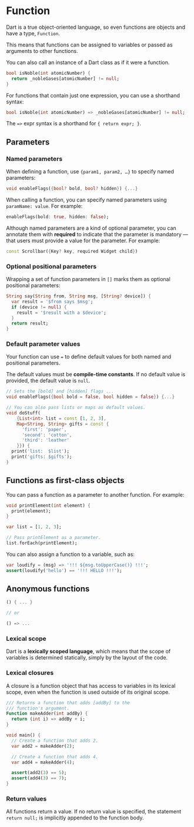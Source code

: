 # Function

Dart is a true object-oriented language, so even functions are objects and have a type, `Function`.

This means that functions can be assigned to variables or passed as arguments to other functions.

You can also call an instance of a Dart class as if it were a function.

```dart
bool isNoble(int atomicNumber) {
  return _nobleGases[atomicNumber] != null;
}
```

For functions that contain just one expression, you can use a shorthand syntax:

```dart
bool isNoble(int atomicNumber) => _nobleGases[atomicNumber] != null;
```

The `=>` expr syntax is a shorthand for `{ return expr; }`.

## Parameters

### Named parameters

When defining a function, use `{param1, param2, …}` to specify named parameters:

```dart
void enableFlags({bool? bold, bool? hidden}) {...}
```

When calling a function, you can specify named parameters using `paramName: value`. For example:

```dart
enableFlags(bold: true, hidden: false);
```

Although named parameters are a kind of optional parameter, you can annotate them with **required** to indicate that the parameter is mandatory — that users must provide a value for the parameter. For example:

```dart
const Scrollbar({Key? key, required Widget child})
```

### Optional positional parameters

Wrapping a set of function parameters in `[]` marks them as optional positional parameters:

```dart
String say(String from, String msg, [String? device]) {
  var result = '$from says $msg';
  if (device != null) {
    result = '$result with a $device';
  }
  return result;
}
```

### Default parameter values

Your function can use `=` to define default values for both named and positional parameters.

The default values must be **compile-time constants**. If no default value is provided, the default value is `null`.

```dart
// Sets the [bold] and [hidden] flags ...
void enableFlags({bool bold = false, bool hidden = false}) {...}

// You can also pass lists or maps as default values.
void doStuff(
    {List<int> list = const [1, 2, 3],
    Map<String, String> gifts = const {
      'first': 'paper',
      'second': 'cotton',
      'third': 'leather'
    }}) {
  print('list:  $list');
  print('gifts: $gifts');
}
```

## Functions as first-class objects

You can pass a function as a parameter to another function. For example:

```dart
void printElement(int element) {
  print(element);
}

var list = [1, 2, 3];

// Pass printElement as a parameter.
list.forEach(printElement);
```

You can also assign a function to a variable, such as:

```dart
var loudify = (msg) => '!!! ${msg.toUpperCase()} !!!';
assert(loudify('hello') == '!!! HELLO !!!');
```

## Anonymous functions

```dart
() { ... }

// or

() => ...
```

### Lexical scope

Dart is a **lexically scoped language**, which means that the scope of variables is determined statically, simply by the layout of the code.

### Lexical closures

A closure is a function object that has access to variables in its lexical scope, even when the function is used outside of its original scope.

```dart
/// Returns a function that adds [addBy] to the
/// function's argument.
Function makeAdder(int addBy) {
  return (int i) => addBy + i;
}

void main() {
  // Create a function that adds 2.
  var add2 = makeAdder(2);

  // Create a function that adds 4.
  var add4 = makeAdder(4);

  assert(add2(3) == 5);
  assert(add4(3) == 7);
}
```

### Return values

All functions return a value. If no return value is specified, the statement `return null;` is implicitly appended to the function body.
